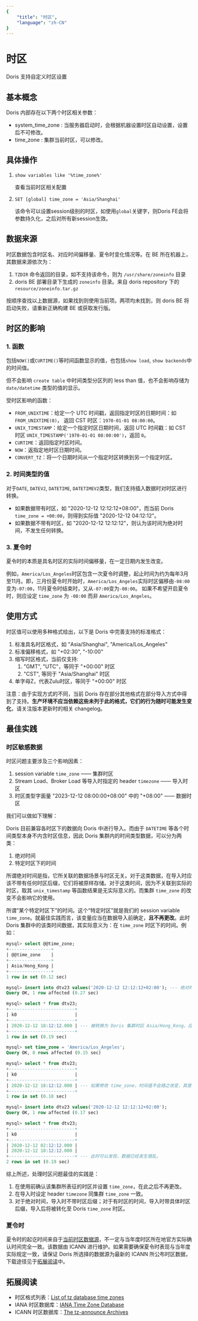 ```yaml
---
{
    "title": "时区",
    "language": "zh-CN"
}
---
```


<!-- 
Licensed to the Apache Software Foundation (ASF) under one
or more contributor license agreements.  See the NOTICE file
distributed with this work for additional information
regarding copyright ownership.  The ASF licenses this file
to you under the Apache License, Version 2.0 (the
"License"); you may not use this file except in compliance
with the License.  You may obtain a copy of the License at

  http://www.apache.org/licenses/LICENSE-2.0

Unless required by applicable law or agreed to in writing,
software distributed under the License is distributed on an
"AS IS" BASIS, WITHOUT WARRANTIES OR CONDITIONS OF ANY
KIND, either express or implied.  See the License for the
specific language governing permissions and limitations
under the License.
-->

# 时区

Doris 支持自定义时区设置

## 基本概念

Doris 内部存在以下两个时区相关参数：

- system_time_zone : 当服务器启动时，会根据机器设置时区自动设置，设置后不可修改。
- time_zone : 集群当前时区，可以修改。

## 具体操作

1. `show variables like '%time_zone%'`

   查看当前时区相关配置

2. `SET [global] time_zone = 'Asia/Shanghai'`

   该命令可以设置session级别的时区，如使用`global`关键字，则Doris FE会将参数持久化，之后对所有新session生效。

## 数据来源

时区数据包含时区名、对应时间偏移量、夏令时变化情况等。在 BE 所在机器上，其数据来源依次为：

1. `TZDIR` 命令返回的目录，如不支持该命令，则为 `/usr/share/zoneinfo` 目录
2. doris BE 部署目录下生成的 `zoneinfo` 目录。来自 doris repository 下的 `resource/zoneinfo.tar.gz`

按顺序查找以上数据源，如果找到则使用当前项。两项均未找到，则 doris BE 将启动失败，请重新正确构建 BE 或获取发行版。

## 时区的影响

### 1. 函数

包括`NOW()`或`CURTIME()`等时间函数显示的值，也包括`show load`, `show backends`中的时间值。

但不会影响 `create table` 中时间类型分区列的 less than 值，也不会影响存储为 `date/datetime` 类型的值的显示。

受时区影响的函数：

- `FROM_UNIXTIME`：给定一个 UTC 时间戳，返回指定时区的日期时间：如 `FROM_UNIXTIME(0)`， 返回 CST 时区：`1970-01-01 08:00:00`。
- `UNIX_TIMESTAMP`：给定一个指定时区日期时间，返回 UTC 时间戳：如 CST 时区 `UNIX_TIMESTAMP('1970-01-01 08:00:00')`，返回 `0`。
- `CURTIME`：返回指定时区时间。
- `NOW`：返指定地时区日期时间。
- `CONVERT_TZ`：将一个日期时间从一个指定时区转换到另一个指定时区。

### 2. 时间类型的值

对于`DATE`, `DATEV2`, `DATETIME`, `DATETIMEV2`类型，我们支持插入数据时对时区进行转换。

- 如果数据带有时区，如 "2020-12-12 12:12:12+08:00"，而当前 Doris `time_zone = +00:00`，则得到实际值 "2020-12-12 04:12:12"。
- 如果数据不带有时区，如 "2020-12-12 12:12:12"，则认为该时间为绝对时间，不发生任何转换。

### 3. 夏令时

夏令时的本质是具名时区的实际时间偏移量，在一定日期内发生改变。

例如，`America/Los_Angeles`时区包含一次夏令时调整，起止时间为约为每年3月至11月。即，三月份夏令时开始时，`America/Los_Angeles`实际时区偏移由`-08:00`变为`-07:00`，11月夏令时结束时，又从`-07:00`变为`-08:00`。
如果不希望开启夏令时，则应设定 `time_zone` 为 `-08:00` 而非 `America/Los_Angeles`。

## 使用方式

时区值可以使用多种格式给出，以下是 Doris 中完善支持的标准格式：

1. 标准具名时区格式，如 "Asia/Shanghai", "America/Los_Angeles"
2. 标准偏移格式，如 "+02:30", "-10:00"
3. 缩写时区格式，当前仅支持:
   1. "GMT", "UTC"，等同于 "+00:00" 时区
   2. "CST", 等同于 "Asia/Shanghai" 时区
4. 单字母Z，代表Zulu时区，等同于 "+00:00" 时区

注意：由于实现方式的不同，当前 Doris 存在部分其他格式在部分导入方式中得到了支持。**生产环境不应当依赖这些未列于此的格式，它们的行为随时可能发生变化**，请关注版本更新时的相关 changelog。

## 最佳实践

### 时区敏感数据

时区问题主要涉及三个影响因素：

1. session variable `time_zone` —— 集群时区
2. Stream Load、Broker Load 等导入时指定的 header `timezone` —— 导入时区
3. 时区类型字面量 "2023-12-12 08:00:00+08:00" 中的 "+08:00" —— 数据时区

我们可以做如下理解：

Doris 目前兼容各时区下的数据向 Doris 中进行导入。而由于 `DATETIME` 等各个时间类型本身不内含时区信息，因此 Doris 集群内的时间类型数据，可以分为两类：

1. 绝对时间
2. 特定时区下的时间

所谓绝对时间是指，它所关联的数据场景与时区无关。对于这类数据，在导入时应该不带有任何时区后缀，它们将被原样存储。对于这类时间，因为不关联到实际的时区，取其 `unix_timestamp` 等函数结果是无实际意义的。而集群 `time_zone` 的改变不会影响它的使用。

所谓“某个特定时区下”的时间。这个“特定时区”就是我们的 session variable `time_zone`。就最佳实践而言，该变量应当在数据导入前确定，**且不再更改**。此时 Doris 集群中的该类时间数据，其实际意义为：在 `time_zone` 时区下的时间。例如：

```sql
mysql> select @@time_zone;
+----------------+
| @@time_zone    |
+----------------+
| Asia/Hong_Kong |
+----------------+
1 row in set (0.12 sec)

mysql> insert into dtv23 values('2020-12-12 12:12:12+02:00'); --- 绝对时区为+02:00
Query OK, 1 row affected (0.27 sec)

mysql> select * from dtv23;
+-------------------------+
| k0                      |
+-------------------------+
| 2020-12-12 18:12:12.000 | --- 被转换为 Doris 集群时区 Asia/Hong_Kong，应当保持此语义。
+-------------------------+
1 row in set (0.19 sec)

mysql> set time_zone = 'America/Los_Angeles';
Query OK, 0 rows affected (0.15 sec)

mysql> select * from dtv23;
+-------------------------+
| k0                      |
+-------------------------+
| 2020-12-12 18:12:12.000 | --- 如果修改 time_zone，时间值不会随之改变，其意义发生紊乱。
+-------------------------+
1 row in set (0.18 sec)

mysql> insert into dtv23 values('2020-12-12 12:12:12+02:00');
Query OK, 1 row affected (0.17 sec)

mysql> select * from dtv23;
+-------------------------+
| k0                      |
+-------------------------+
| 2020-12-12 02:12:12.000 |
| 2020-12-12 18:12:12.000 |
+-------------------------+ --- 此时可以发现，数据已经发生错乱。
2 rows in set (0.19 sec)
```

综上所述，处理时区问题最佳的实践是：

1. 在使用前确认该集群所表征的时区并设置 `time_zone`，在此之后不再更改。
2. 在导入时设定 header `timezone` 同集群 `time_zone` 一致。
3. 对于绝对时间，导入时不带时区后缀；对于有时区的时间，导入时带具体时区后缀，导入后将被转化至 Doris `time_zone` 时区。

### 夏令时

夏令时的起讫时间来自于[当前时区数据源](#数据来源)，不一定与当年度时区所在地官方实际确认时间完全一致。该数据由 ICANN 进行维护。如果需要确保夏令时表现与当年度实际规定一致，请保证 Doris 所选择的数据源为最新的 ICANN 所公布时区数据，下载途径见于[拓展阅读](#拓展阅读)中。

## 拓展阅读

- 时区格式列表：[List of tz database time zones](https://en.wikipedia.org/wiki/List_of_tz_database_time_zones)
- IANA 时区数据库：[IANA Time Zone Database](https://www.iana.org/time-zones)
- ICANN 时区数据库：[The tz-announce Archives](https://mm.icann.org/pipermail/tz-announce/)
